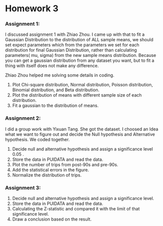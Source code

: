 # Homework 3


### Assignment 1: 

I discussed assignment 1 with Zhiao Zhou. I came up with that to fit a Gaussian Distribution to the distribution of ALL sample means, we should set expect parameters which from the parameters we set for each distribution for final Gaussian Distribution, rather than calculating parameters( mu, sigma) from the new sample means distribution.
Because you can get a gaussian distribution from any dataset you want, but to fit a thing with itself does not make any difference.

Zhiao Zhou helped me solving some details in coding.

1. Plot Chi-square distribution, Normal distribution, Poisson distribution, Binomial distribution, and Beta distribution.
2. Plot the distribution of means with different sample size of each distribution.
3. Fit a gaussian to the distribution of means.

### Assignment 2: 

I did a group work with Yixuan Tang.
She got the dataset.
I choosed an Idea what we want to figure out and decide the Null hypothesis and Alternative hypothesis.
We coded together.

1. Decide null and alternative hypothesis and assign a significance level 0.05 .
2. Store the data in PUIDATA and read the data.
3. Plot the number of trips from post-90s and pre-90s.
4. Add the statistical errors in the figure.
5. Normalize the distribution of trips.

### Assignment 3: 

1. Decide null and alternative hypothesis and assign a significance level.
2. Store the data in PUIDATA and read the data.
3. Calculating the Z-statistic and compared it with the limit of that significance level.
4. Draw a conclusion based on the result.
